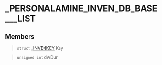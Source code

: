 # _PERSONALAMINE_INVEN_DB_BASE___LIST
 
## Members
 
> `struct` [_INVENKEY](lua/classes/_INVENKEY.md) Key
 
> `unsigned int` dwDur
 
